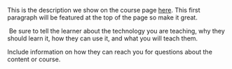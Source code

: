 This is the description we show on the course page [here](https://lab.github.com/d0jobfryeye/he110-wor1d). This first paragraph will be featured at the top of the page so make it great.
​

​
Be sure to tell the learner about the technology you are teaching, why they should learn it, how they can use it, and what you will teach them.
​


Include information on how they can reach you for questions about the content or course. 
